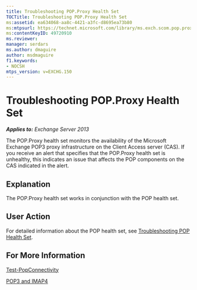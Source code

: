 ```yaml
---
title: Troubleshooting POP.Proxy Health Set
TOCTitle: Troubleshooting POP.Proxy Health Set
ms:assetid: ea634068-aa8c-4421-a3fc-d8695ea73b80
ms:mtpsurl: https://technet.microsoft.com/library/ms.exch.scom.pop.proxy(v=EXCHG.150)
ms:contentKeyID: 49720910
ms.reviewer: 
manager: serdars
ms.author: dmaguire
author: msdmaguire
f1.keywords:
- NOCSH
mtps_version: v=EXCHG.150
---
```


# Troubleshooting POP.Proxy Health Set

_**Applies to:** Exchange Server 2013_

The POP.Proxy health set monitors the availability of the Microsoft Exchange POP3 proxy infrastructure on the Client Access server (CAS). If you receive an alert that specifies that the POP.Proxy health set is unhealthy, this indicates an issue that affects the POP components on the CAS indicated in the alert.

## Explanation

The POP.Proxy health set works in conjunction with the POP health set.

## User Action

For detailed information about the POP health set, see [Troubleshooting POP Health Set](troubleshooting-pop-health-set.md).

## For More Information

[Test-PopConnectivity](/powershell/module/exchange/Test-PopConnectivity)

[POP3 and IMAP4](../../pop3-and-imap4-in-exchange-server-2013-exchange-2013-help.md)